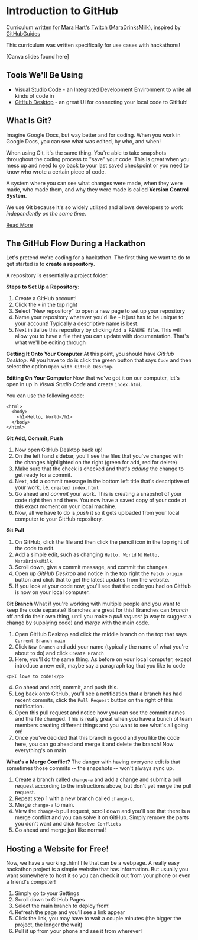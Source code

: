 # Introduction to GitHub
Curriculum written for [Mara Hart's Twitch (MaraDrinksMilk)](https://twitch.tv/maradrinksmilk), inspired by [GitHubGuides](guides.github.com)

This curriculum was written specifically for use cases with hackathons!

[Canva slides found here]

## Tools We'll Be Using
* [Visual Studio Code](https://code.visualstudio.com/Download) - an Integrated Development Environment to write all kinds of code in
* [GitHub Desktop](https://desktop.github.com/) - an great UI for connecting your local code to GitHub!

## What Is Git?
Imagine Google Docs, but way better and for coding. When you work in Google Docs, you can see what was edited, by who, and when!

When using Git, it's the same thing. You're able to take snapshots throughout the coding process to "save" your code. This is great when you mess up and need to go back to your last saved checkpoint or you need to know who wrote a certain piece of code.

A system where you can see what changes were made, when they were made, who made them, and why they were made is called **Version Control System**.

We use Git because it's so widely utilized and allows developers to work *independently on the same time*.

[Read More](https://guides.github.com/introduction/git-handbook/)

## The GitHub Flow During a Hackathon
Let's pretend we're coding for a hackathon. The first thing we want to do to get started is to **create a repository**.

A repository is essentially a project folder. 

**Steps to Set Up a Repository**:
1. Create a GitHub account!
2. Click the `+` in the top right
3. Select "New repository" to open a new page to set up your repository
4. Name your repository whatever you'd like - it just has to be unique to your account! Typically a descriptive name is best.
5. Next initialize this repository by clicking `Add a README file`. This will allow you to have a file that you can update with documentation. That's what we'll be editing through

**Getting It Onto Your Computer**
At this point, you should have *GitHub Desktop*. All you have to do is click the green button that says `Code` and then select the option `Open with GitHub Desktop`.

**Editing On Your Computer**
Now that we've got it on our computer, let's open in up in *Visual Studio Code* and create `index.html`.

You can use the following code:
```
<html>
  <body>
    <h1>Hello, World</h1>
  </body>
</html>
```

**Git Add, Commit, Push**
1. Now open GitHub Desktop back up!
2. On the left hand sidebar, you'll see the files that you've changed with the changes highlighted on the right (green for add, red for delete)
3. Make sure that the check is checked and that's *adding* the change to get ready for a commit.
4. Next, add a commit message in the bottom left title that's descriptive of your work, i.e. `created index.html`
5. Go ahead and *commit* your work. This is creating a snapshot of your code right then and there. You now have a saved copy of your code at this exact moment on your local machine.
6. Now, all we have to do is *push* it so it gets uploaded from your local computer to your GitHub repository.

**Git Pull**
1. On GitHub, click the file and then click the pencil icon in the top right of the code to edit.
2. Add a simple edit, such as changing `Hello, World` to `Hello, MaraDrinksMilk`.
3. Scroll down, give a commit message, and commit the changes.
4. Open up *GitHub Desktop* and notice in the top right the `Fetch origin` button and click that to get the latest updates from the website.
5. If you look at your code now, you'll see that the code you had on GitHub is now on your local computer. 

**Git Branch**
What if you're working with multiple people and you want to keep the code separate?
Branches are great for this! Branches can *branch* off and do their own thing, until you make a *pull request* (a way to suggest a change by supplying code) and *merge* with the main code.

1. Open GitHub Desktop and click the middle branch on the top that says `Current Branch main`
2. Click `New Branch` and add your name (typically the name of what you're about to do) and click `Create Branch`
3. Here, you'll do the same thing. As before on your local computer, except introduce a new edit, maybe say a paragraph tag that you like to code
```
<p>I love to code!</p>
```
4. Go ahead and add, commit, and push this.
5. Log back onto GitHub, you'll see a notification that a branch has had recent commits, click the `Pull Request` button on the right of this notification.
6. Open this pull request and notice how you can see the commit names and the file changed. This is really great when you have a bunch of team members creating different things and you want to see what's all going on!
7. Once you've decided that this branch is good and you like the code here, you can go ahead and merge it and delete the branch! Now everything's on main

**What's a Merge Conflict?**
The danger with having everyone edit is that sometimes those commits -- the snapshots -- won't always sync up.

1. Create a branch called `change-a` and add a change and submit a pull request according to the instructions above, but don't yet merge the pull request.
2. Repeat step 1 with a new branch called `change-b`.
3. Merge `change-a` to main.
4. View the `change-b` pull request, scroll down and you'll see that there is a merge conflict and you can solve it on GitHub. Simply remove the parts you don't want and click `Resolve Conflicts`
5. Go ahead and merge just like normal!

## Hosting a Website for Free!
Now, we have a working .html file that can be a webpage. A really easy hackathon project is a simple website that has information. But usually you want somewhere to host it so you can check it out from your phone or even a friend's computer!

1. Simply go to your Settings
2. Scroll down to GitHub Pages
3. Select the main branch to deploy from!
4. Refresh the page and you'll see a link appear
5. Click the link, you may have to wait a couple minutes (the bigger the project, the longer the wait)
6. Pull it up from your phone and see it from wherever!